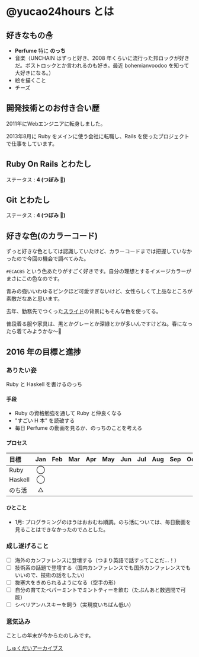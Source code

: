 # @yucao24hours とは
## 好きなもの☃
* **Perfume** 特に **のっち**
* 音楽（UNCHAIN はずっと好き、2008 年くらいに流行った邦ロックが好きだ。ポストロックとか言われるのも好き。最近 bohemianvoodoo を知って大好きになる。）
* 絵を描くこと
* チーズ

## 開発技術とのお付き合い歴
2011年にWebエンジニアに転身しました。

2013年8月に Ruby をメインに使う会社に転職し、Rails を使ったプロジェクトで仕事をしています。

## Ruby On Rails とわたし
ステータス : **4 (つぼみ :tulip:)**

## Git とわたし
ステータス : **4 (つぼみ :tulip:)**

## 好きな色(のカラーコード)

ずっと好きな色としては認識していたけど、カラーコードまでは把握していなかったので今回の機会で調べてみた。

`#ECACB5` という色あたりがすごく好きです。自分の理想とするイメージカラーがまさにこの色なのです。

青みの強いいわゆるピンクほど可愛すぎないけど、女性らしくて上品なところが素敵だなあと思います。

去年、勤務先でつくった[スライド](https://www.dropbox.com/s/l969drlkdha5wo5/2015_agile_my_houhu_slide.png?dl=0)の背景にもそんな色を使ってる。

普段着る服や家具は、黒とかグレーとか深緑とかが多いんですけどね。春になったら着てみようかな〜:blossom:

## 2016 年の目標と進捗
### ありたい姿

Ruby と Haskell を書けるのっち

#### 手段

- Ruby の資格勉強を通して Ruby と仲良くなる
- "すごい H 本" を読破する
- 毎日 Perfume の動画を見るか、のっちのことを考える

#### プロセス

| 目標                       | Jan   | Feb   | Mar   | Apr   | May   | Jun   | Jul   | Aug   | Sep   | Oct   | Nov   | Dec   |
| :------------------------- | :---: | :---: | :---: | :---: | :---: | :---: | :---: | :---: | :---: | :---: | :---: | :---: |
| Ruby                       | ◯     |
| Haskell                    | ◯     |
| のち活                     | △     |

#### ひとこと
- 1月: プログラミングのほうはおおむね順調。のち活については、毎日動画を見ることはできなかったので△とした。

### 成し遂げること

- [ ] 海外のカンファレンスに登壇する（つまり英語で話すってことだ...！）
- [ ] 技術系の話題で登壇する（国内カンファレンスでも国外カンファレンスでもいいので、技術の話をしたい）
- [ ] 抜塞大をきめられるようになる（空手の形）
- [ ] 自分の育てたペパーミントでミントティーを飲む（たぶんあと数週間で可能）
- [ ] シベリアンハスキーを飼う（実現度いちばん低い）

### 意気込み

ことしの年末が今からたのしみです。

[しゅくだいアーカイブス](https://gist.github.com/yucao24hours/9353b1a818a1c94d71ff)
